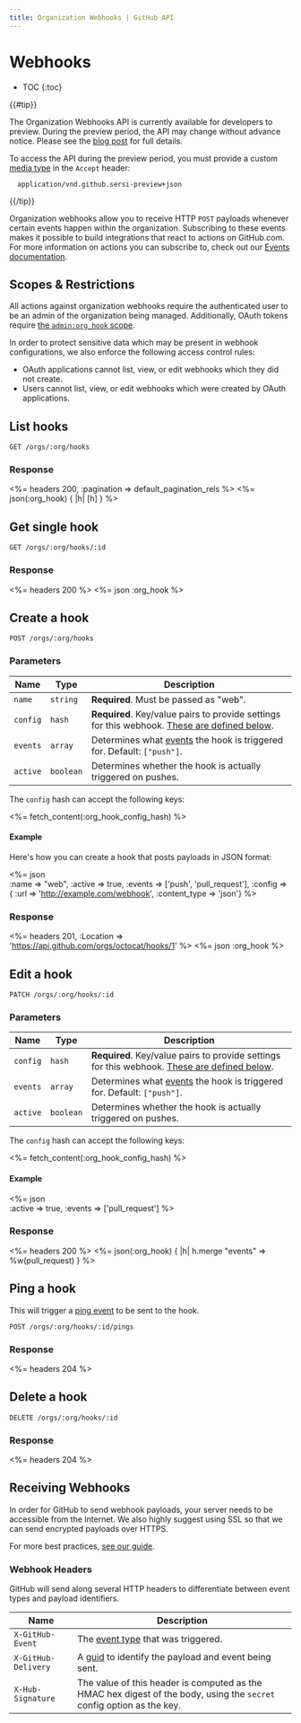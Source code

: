 ```yaml
---
title: Organization Webhooks | GitHub API
---
```


# Webhooks

* TOC
{:toc}

{{#tip}}

  The Organization Webhooks API is currently available for developers to preview.
  During the preview period, the API may change without advance notice.
  Please see the [blog post][developer-blog-post] for full details.

  To access the API during the preview period, you must provide a custom [media type][media-type] in the `Accept` header:

      application/vnd.github.sersi-preview+json

{{/tip}}


Organization webhooks allow you to receive HTTP `POST` payloads whenever certain events happen within the organization. Subscribing to these events makes it possible to build integrations that react to actions on GitHub.com. For more information on actions you can subscribe to, check out our [Events documentation][webhook-events].

## Scopes & Restrictions

All actions against organization webhooks require the authenticated user to be an admin of the organization being managed. Additionally, OAuth tokens require [the `admin:org_hook` scope](/v3/oauth/#scopes).

In order to protect sensitive data which may be present in webhook configurations, we also enforce the following access control rules:

- OAuth applications cannot list, view, or edit webhooks which they did not create.
- Users cannot list, view, or edit webhooks which were created by OAuth applications.

## List hooks

    GET /orgs/:org/hooks

### Response

<%= headers 200, :pagination => default_pagination_rels %>
<%= json(:org_hook) { |h| [h] } %>


## Get single hook

    GET /orgs/:org/hooks/:id

### Response

<%= headers 200 %>
<%= json :org_hook %>


## Create a hook

    POST /orgs/:org/hooks

### Parameters

Name | Type | Description
-----|------|--------------
`name`|`string` | **Required**. Must be passed as "web".
`config`|`hash` | **Required**. Key/value pairs to provide settings for this webhook. [These are defined below](#create-hook-config-params).
`events`|`array` | Determines what [events][event-types] the hook is triggered for.  Default: `["push"]`.
`active`|`boolean` | Determines whether the hook is actually triggered on pushes.

<a name="create-hook-config-params"></a>
The `config` hash can accept the following keys:

<%= fetch_content(:org_hook_config_hash) %>

#### Example

Here's how you can create a hook that posts payloads in JSON format:

<%= json \
      :name => "web",
      :active => true,
      :events => ['push', 'pull_request'],
      :config => {
        :url => 'http://example.com/webhook',
        :content_type => 'json'}
%>

### Response

<%= headers 201,
      :Location => 'https://api.github.com/orgs/octocat/hooks/1' %>
<%= json :org_hook %>


## Edit a hook

    PATCH /orgs/:org/hooks/:id

### Parameters

Name | Type | Description
-----|------|--------------
`config`|`hash` | **Required**. Key/value pairs to provide settings for this webhook. [These are defined below](#update-hook-config-params).
`events`|`array` | Determines what [events][event-types] the hook is triggered for.  Default: `["push"]`.
`active`|`boolean` | Determines whether the hook is actually triggered on pushes.

<a name="update-hook-config-params"></a>
The `config` hash can accept the following keys:

<%= fetch_content(:org_hook_config_hash) %>


#### Example

<%= json \
      :active => true,
      :events => ['pull_request']
%>

### Response

<%= headers 200 %>
<%= json(:org_hook) { |h| h.merge "events" => %w(pull_request) } %>


## Ping a hook

This will trigger a [ping event][ping-event-url] to be sent to the hook.

    POST /orgs/:org/hooks/:id/pings

### Response

<%= headers 204 %>


## Delete a hook

    DELETE /orgs/:org/hooks/:id

### Response

<%= headers 204 %>


## Receiving Webhooks

In order for GitHub to send webhook payloads, your server needs to be accessible from the Internet. We also highly suggest using SSL so that we can send encrypted payloads over HTTPS.

For more best practices, [see our guide][best-integration-practices].

### Webhook Headers

GitHub will send along several HTTP headers to differentiate between event types and payload identifiers.

Name | Description
-----|-----------|
`X-GitHub-Event` | The [event type](/v3/activity/events/types/) that was triggered.
`X-GitHub-Delivery` | A [guid][guid] to identify the payload and event being sent.
`X-Hub-Signature` | The value of this header is computed as the HMAC hex digest of the body, using the `secret` config option as the key.


[guid]: http://en.wikipedia.org/wiki/Globally_unique_identifier
[hub-signature]: https://github.com/github/github-services/blob/f3bb3dd780feb6318c42b2db064ed6d481b70a1f/lib/service/http_helper.rb#L77
[ping-event-url]: /webhooks/#ping-event
[webhook-events]: /webhooks/#events
[event-types]: /v3/activity/events/types/
[media-type]: /v3/media
[best-integration-practices]: /guides/best-practices-for-integrators/
[developer-blog-post]: /changes/2014-12-03-preview-the-new-organization-webhooks-api/
